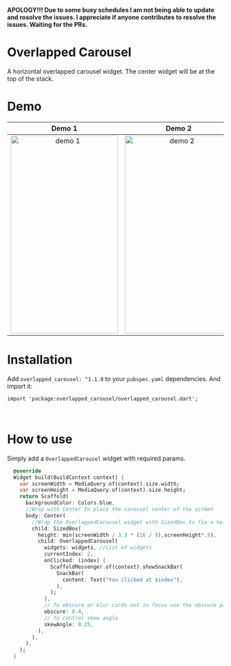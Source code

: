 <b>APOLOGY!!! Due to some busy schedules I am not being able to update and rosolve the issues.
I appreciate if anyone contributes to resolve the issues. Waiting for the PRs.</b>

# Overlapped Carousel

A horizontal overlapped carousel widget. The center widget will be at the top of the stack.

# Demo

|                                                                          Demo 1                                                                          |                                                                            Demo 2                                                                            |
|:--------------------------------------------------------------------------------------------------------------------------------------------------------:|:------------------------------------------------------------------------------------------------------------------------------------------------------------:|
| <img src="https://user-images.githubusercontent.com/42492040/144290050-b45603df-42c9-48e0-b29e-5b68205ffc63.gif" width="250" height="460" alt="demo 1"/> | <img src="https://github.com/yashas-hm/overlapped_carousel/assets/64674824/7146b81c-decc-42d1-a702-93bd8f12d492.gif" width="250" height="460" alt="demo 2"/> |

# Installation

Add `overlapped_carousel: ^1.1.0` to your `pubspec.yaml` dependencies. And import it:

```
import 'package:overlapped_carousel/overlapped_carousel.dart';
```

<br>

# How to use

Simply add a `OverlappedCarousel` widget with required params.

``` dart 
  @override
  Widget build(BuildContext context) {
    var screenWidth = MediaQuery.of(context).size.width;
    var screenHeight = MediaQuery.of(context).size.height;
    return Scaffold(
      backgroundColor: Colors.blue,
      //Wrap with Center to place the carousel center of the screen
      body: Center(
        //Wrap the OverlappedCarousel widget with SizedBox to fix a height. No need to specify width.
        child: SizedBox(
          height: min(screenWidth / 3.3 * (16 / 9),screenHeight*.9),
          child: OverlappedCarousel(
            widgets: widgets, //List of widgets
            currentIndex: 2,
            onClicked: (index) {
              ScaffoldMessenger.of(context).showSnackBar(
                SnackBar(
                  content: Text("You clicked at $index"),
                ),
              );
            },
            // To obscure or blur cards not in focus use the obscure parameter.
            obscure: 0.4,
            // To control skew angle
            skewAngle: 0.25,
          ),
        ),
      ),
    );
  }
```
